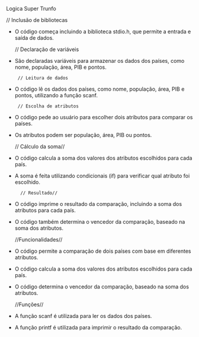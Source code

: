 Logica Super Trunfo

  //  Inclusão de bibliotecas 

- O código começa incluindo a biblioteca stdio.h, que permite a entrada e saída de dados.

     // Declaração de variáveis 

- São declaradas variáveis para armazenar os dados dos países, como nome, população, área, PIB e pontos.

       // Leitura de dados

- O código lê os dados dos países, como nome, população, área, PIB e pontos, utilizando a função scanf.

       // Escolha de atributos

- O código pede ao usuário para escolher dois atributos para comparar os países.
- Os atributos podem ser população, área, PIB ou pontos.

    // Cálculo da soma//

- O código calcula a soma dos valores dos atributos escolhidos para cada país.
- A soma é feita utilizando condicionais (if) para verificar qual atributo foi escolhido.

        // Resultado//

- O código imprime o resultado da comparação, incluindo a soma dos atributos para cada país.
- O código também determina o vencedor da comparação, baseado na soma dos atributos.

   //Funcionalidades//

- O código permite a comparação de dois países com base em diferentes atributos.
- O código calcula a soma dos valores dos atributos escolhidos para cada país.
- O código determina o vencedor da comparação, baseado na soma dos atributos.

    //Funções//

- A função scanf é utilizada para ler os dados dos países.
- A função printf é utilizada para imprimir o resultado da comparação.